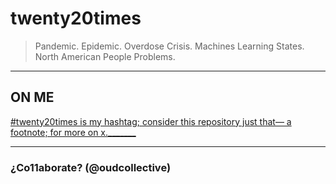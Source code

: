 # twenty20times
> Pandemic. Epidemic. Overdose Crisis. Machines Learning States. North American People Problems. 
---

## ON ME 
[#twenty20times is my hashtag; consider this repository just that— a footnote; for more on x._______ ](https://oudcollective.github.io/Quantified-Self/ "SEE REPOSITORY AND SEE WHERE MY PROFICIENCY SITS AS I AM ONLY 2 WEEKS INTO UNDERSTANDING THE GIT HERE")

---

### ¿Co11aborate? (@oudcollective) 
